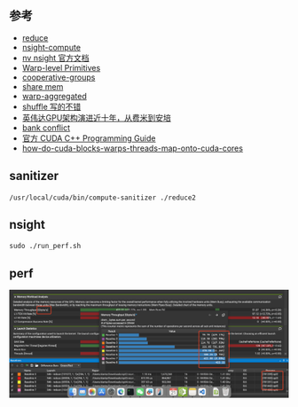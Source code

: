 ## 参考

* [reduce](https://zhuanlan.zhihu.com/p/426978026)
* [nsight-compute](https://zhuanlan.zhihu.com/p/662012270)
* [nv nsight 官方文档](https://docs.nvidia.com/nsight-compute/NsightCompute/index.html)
* [Warp-level Primitives](https://developer.nvidia.com/blog/using-cuda-warp-level-primitives/)
* [cooperative-groups](https://developer.nvidia.com/blog/cooperative-groups/)
* [share mem](https://developer.nvidia.com/blog/using-shared-memory-cuda-cc/)
* [warp-aggregated](https://developer.nvidia.com/blog/parallelforall/cuda-pro-tip-optimized-filtering-warp-aggregated-atomics/)
* [shuffle 写的不错](https://zhuanlan.zhihu.com/p/669957986)
* [英伟达GPU架构演进近十年，从费米到安培](https://zhuanlan.zhihu.com/p/413145211)
* [bank conflict](https://zhuanlan.zhihu.com/p/659142274)
* [官方 CUDA C++ Programming Guide](https://docs.nvidia.com/cuda/cuda-c-programming-guide/index.html?highlight=bank#)
* [how-do-cuda-blocks-warps-threads-map-onto-cuda-cores](https://stackoverflow.com/questions/10460742/how-do-cuda-blocks-warps-threads-map-onto-cuda-cores)
## sanitizer

```
/usr/local/cuda/bin/compute-sanitizer ./reduce2
```
## nsight

```
sudo ./run_perf.sh
```

## perf
![alt text](1/perf/image.png)